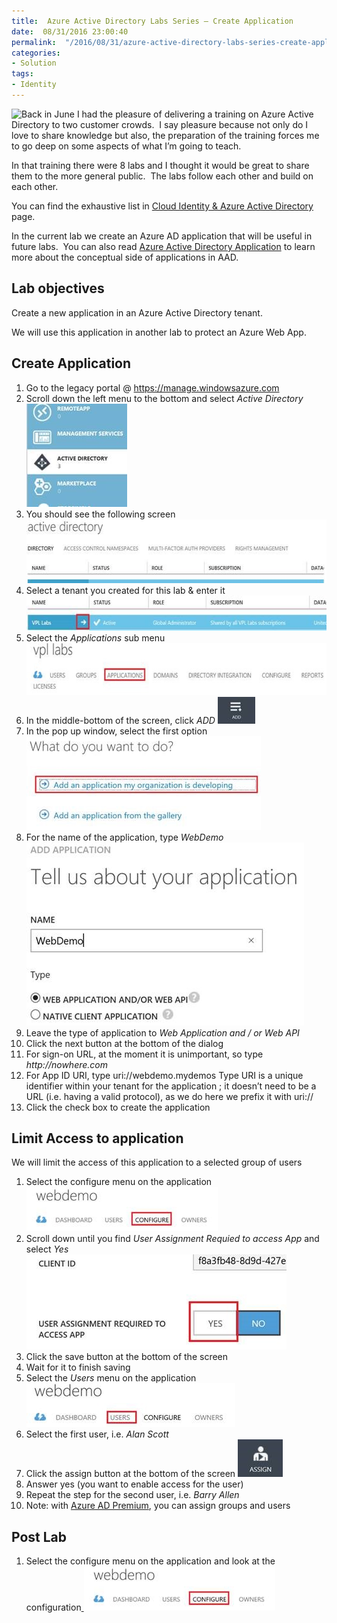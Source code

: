 ```yaml
---
title:  Azure Active Directory Labs Series – Create Application
date:  08/31/2016 23:00:40
permalink:  "/2016/08/31/azure-active-directory-labs-series-create-application/"
categories:
- Solution
tags:
- Identity
---
```

<img style="background-image:none;float:left;padding-top:0;padding-left:0;display:inline;padding-right:0;border:0;" src="http://icons.iconarchive.com/icons/apathae/wren/128/Applications-icon.png" align="left" border="0" />Back in June I had the pleasure of delivering a training on Azure Active Directory to two customer crowds.  I say pleasure because not only do I love to share knowledge but also, the preparation of the training forces me to go deep on some aspects of what I’m going to teach.

In that training there were 8 labs and I thought it would be great to share them to the more general public.  The labs follow each other and build on each other.

You can find the exhaustive list in <a title="Azure Active Directory" href="https://vincentlauzon.com/subject-series/cloud-identity-azure-active-directory/">Cloud Identity &amp; Azure Active Directory</a> page.

In the current lab we create an Azure AD application that will be useful in future labs.  You can also read <a href="https://vincentlauzon.com/2016/03/10/azure-active-directory-application/">Azure Active Directory Application</a> to learn more about the conceptual side of applications in AAD.
<h2>Lab objectives</h2>
Create a new application in an Azure Active Directory tenant.

We will use this application in another lab to protect an Azure Web App.
<h2>Create Application</h2>
<ol>
 	<li>Go to the legacy portal @ <a href="https://manage.windowsazure.com">https://manage.windowsazure.com</a></li>
 	<li>Scroll down the left menu to the bottom and select <i>Active Directory</i>
<a href="assets/2016/8/azure-active-directory-labs-series-create-application/clip_image0022.jpg"><img style="background-image:none;padding-top:0;padding-left:0;display:inline;padding-right:0;border:0;" title="clip_image002" src="assets/2016/8/azure-active-directory-labs-series-create-application/clip_image002_thumb2.jpg" alt="clip_image002" width="161" height="165" border="0" /></a></li>
 	<li>You should see the following screen
<a href="assets/2016/8/azure-active-directory-labs-series-create-application/clip_image0042.jpg"><img style="background-image:none;padding-top:0;padding-left:0;display:inline;padding-right:0;border:0;" title="clip_image004" src="assets/2016/8/azure-active-directory-labs-series-create-application/clip_image004_thumb2.jpg" alt="clip_image004" width="531" height="102" border="0" /></a></li>
 	<li>Select a tenant you created for this lab &amp; enter it
<a href="assets/2016/8/azure-active-directory-labs-series-create-application/clip_image0062.jpg"><img style="background-image:none;padding-top:0;padding-left:0;display:inline;padding-right:0;border:0;" title="clip_image006" src="assets/2016/8/azure-active-directory-labs-series-create-application/clip_image006_thumb2.jpg" alt="clip_image006" width="566" height="56" border="0" /></a></li>
 	<li>Select the <i>Applications</i> sub menu
<a href="assets/2016/8/azure-active-directory-labs-series-create-application/clip_image0082.jpg"><img style="background-image:none;padding-top:0;padding-left:0;display:inline;padding-right:0;border:0;" title="clip_image008" src="assets/2016/8/azure-active-directory-labs-series-create-application/clip_image008_thumb2.jpg" alt="clip_image008" width="629" height="83" border="0" /></a></li>
 	<li>In the middle-bottom of the screen, click <i>ADD</i>
<a href="assets/2016/8/azure-active-directory-labs-series-create-application/clip_image0102.jpg"><img style="background-image:none;padding-top:0;padding-left:0;display:inline;padding-right:0;border:0;" title="clip_image010" src="assets/2016/8/azure-active-directory-labs-series-create-application/clip_image010_thumb2.jpg" alt="clip_image010" width="60" height="43" border="0" /></a></li>
 	<li>In the pop up window, select the first option
<a href="assets/2016/8/azure-active-directory-labs-series-create-application/clip_image0122.jpg"><img style="background-image:none;padding-top:0;padding-left:0;display:inline;padding-right:0;border:0;" title="clip_image012" src="assets/2016/8/azure-active-directory-labs-series-create-application/clip_image012_thumb2.jpg" alt="clip_image012" width="375" height="150" border="0" /></a></li>
 	<li>For the name of the application, type <i>WebDemo</i>
<a href="assets/2016/8/azure-active-directory-labs-series-create-application/clip_image0142.jpg"><img style="background-image:none;padding-top:0;padding-left:0;display:inline;padding-right:0;border:0;" title="clip_image014" src="assets/2016/8/azure-active-directory-labs-series-create-application/clip_image014_thumb2.jpg" alt="clip_image014" width="444" height="293" border="0" /></a></li>
 	<li>Leave the type of application to <i>Web Application and / or Web API</i></li>
 	<li>Click the next button at the bottom of the dialog</li>
 	<li>For sign-on URL, at the moment it is unimportant, so type <i>http://nowhere.com</i></li>
 	<li>For App ID URI, type uri://webdemo.mydemos
Type URI is a unique identifier within your tenant for the application ; it doesn’t need to be a URL (i.e. having a valid protocol), as we do here we prefix it with uri://</li>
 	<li>Click the check box to create the application</li>
</ol>
<h2>Limit Access to application</h2>
We will limit the access of this application to a selected group of users
<ol>
 	<li>Select the configure menu on the application
<a href="assets/2016/8/azure-active-directory-labs-series-create-application/clip_image0162.jpg"><img style="background-image:none;padding-top:0;padding-left:0;display:inline;padding-right:0;border:0;" title="clip_image016" src="assets/2016/8/azure-active-directory-labs-series-create-application/clip_image016_thumb2.jpg" alt="clip_image016" width="306" height="71" border="0" /></a></li>
 	<li>Scroll down until you find <i>User Assignment Requied to access App</i> and select <i>Yes</i>
<a href="assets/2016/8/azure-active-directory-labs-series-create-application/clip_image0182.jpg"><img style="background-image:none;padding-top:0;padding-left:0;display:inline;padding-right:0;border:0;" title="clip_image018" src="assets/2016/8/azure-active-directory-labs-series-create-application/clip_image018_thumb2.jpg" alt="clip_image018" width="416" height="152" border="0" /></a></li>
 	<li>Click the save button at the bottom of the screen</li>
 	<li>Wait for it to finish saving</li>
 	<li>Select the <i>Users</i> menu on the application
<a href="assets/2016/8/azure-active-directory-labs-series-create-application/clip_image0202.jpg"><img style="background-image:none;padding-top:0;padding-left:0;display:inline;padding-right:0;border:0;" title="clip_image020" src="assets/2016/8/azure-active-directory-labs-series-create-application/clip_image020_thumb2.jpg" alt="clip_image020" width="334" height="70" border="0" /></a></li>
 	<li>Select the first user, i.e. <i>Alan Scott</i></li>
 	<li>Click the assign button at the bottom of the screen
<a href="assets/2016/8/azure-active-directory-labs-series-create-application/clip_image0222.jpg"><img style="background-image:none;padding-top:0;padding-left:0;display:inline;padding-right:0;border:0;" title="clip_image022" src="assets/2016/8/azure-active-directory-labs-series-create-application/clip_image022_thumb2.jpg" alt="clip_image022" width="72" height="60" border="0" /></a></li>
 	<li>Answer yes (you want to enable access for the user)</li>
 	<li>Repeat the step for the second user, i.e. <i>Barry Allen</i></li>
 	<li>Note: with <u>Azure AD Premium</u>, you can assign groups and users</li>
</ol>
<h2>Post Lab</h2>
<ol>
 	<li>Select the configure menu on the application and look at the configuration<a href="assets/2016/8/azure-active-directory-labs-series-create-application/clip_image023.jpg">
<img style="background-image:none;padding-top:0;padding-left:0;display:inline;padding-right:0;border:0;" title="clip_image023" src="assets/2016/8/azure-active-directory-labs-series-create-application/clip_image023_thumb.jpg" alt="clip_image023" width="306" height="71" border="0" /></a></li>
</ol>